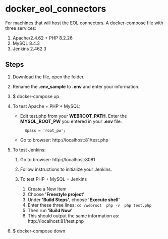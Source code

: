 # docker_eol_connectors

For machines that will host the EOL connectors.
A docker-compose file with three services:

1. Apache/2.4.62 + PHP 8.2.26
2. MySQL 8.4.3
3. Jenkins 2.462.3

## Steps

1. Download the file, open the folder.
2. Rename the **.env_sample** to **.env** and enter your information.
3. $ docker-compose up
4. To test Apache + PHP + MySQL:
      - Edit test.php from your **WEBROOT_PATH**. Enter the **MYSQL_ROOT_PW** you entered in your **.env** file.
        
              $pass = 'root_pw';
        
      - Go to browser: http://localhost:81/test.php
5. To test Jenkins:

   1. Go to browser: http://localhost:8081
   2. Follow instructions to initialize your Jenkins.
   3. To test PHP + MySQL + Jenkins

      1. Create a New Item
      2. Choose **'Freestyle project'**
      3. Under **'Build Steps'**, choose **'Execute shell'**
      4. Enter these three lines:
               ```
               cd /webroot 
               php -v 
               php test.php
               ```
      6. Then run **'Build Now'**
      7. This should output the same information as: http://localhost:81/test.php

6. $ docker-compose down
